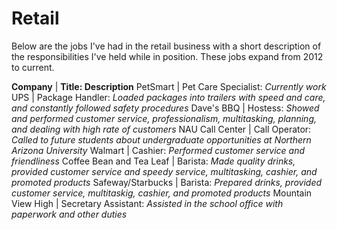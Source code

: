 # Retail

Below are the jobs I've had in the retail business with a short description of the responsibilities I've held while in position. These jobs expand from 2012 to current.

**Company** | **Title: Description**
PetSmart | Pet Care Specialist: _Currently work_
UPS | Package Handler: _Loaded packages into trailers with speed and care, and constantly followed safety procedures_
Dave's BBQ | Hostess: _Showed and performed customer service, professionalism, multitasking, planning, and dealing with high rate of customers_
NAU Call Center | Call Operator: _Called to future students about undergraduate opportunities at Northern Arizona University_
Walmart | Cashier: _Performed customer service and friendliness_
Coffee Bean and Tea Leaf | Barista: _Made quality drinks, provided customer service and speedy service, multitasking, cashier, and promoted products_
Safeway/Starbucks | Barista: _Prepared drinks, provided customer service, multitaskig, cashier, and promoted products_
Mountain View High | Secretary Assistant: _Assisted in the school office with paperwork and other duties_
